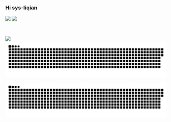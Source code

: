 ### Hi sys-liqian

![](https://img.shields.io/badge/Use-Go/JAVA-0076ab?style=flat&logo=C&logoColor=ffffff)
![](https://img.shields.io/badge/OS-Linux-orange?style=flat&logo=Linux&logoColor=ffffff)

<!-- <details>
<summary>📈 My GitHub Stats</summary>

<p align="center"> <img src="https://github-readme-stats.vercel.app/api?username=sys-liqian&show_icons=true&theme=gotham" alt="flightfish" />

</details> -->
<!--
**sys-liqian/sys-liqian** is a ✨ _special_ ✨ repository because its `README.md` (this file) appears on your GitHub profile.

Here are some ideas to get you started:

- 🔭 I’m currently working on ...
- 🌱 I’m currently learning ...
- 👯 I’m looking to collaborate on ...
- 🤔 I’m looking for help with ...
- 💬 Ask me about ...
- 📫 How to reach me: ...
- 😄 Pronouns: ...
- ⚡ Fun fact: ...
  -->
  <pre>
  </pre>

![](https://github-readme-stats.vercel.app/api?username=sys-liqian&show_icons=true)
![Snake animation](https://github.com/sys-liqian/sys-liqian/blob/output/github-contribution-grid-snake.svg)


<picture>
  <source media="(prefers-color-scheme: dark)" srcset="github-contribution-grid-snake-dark.svg" />
  <source media="(prefers-color-scheme: light)" srcset="github-contribution-grid-snake.svg" />
  <img alt="github-snake" src="github-contribution-grid-snake.svg" />
</picture>
